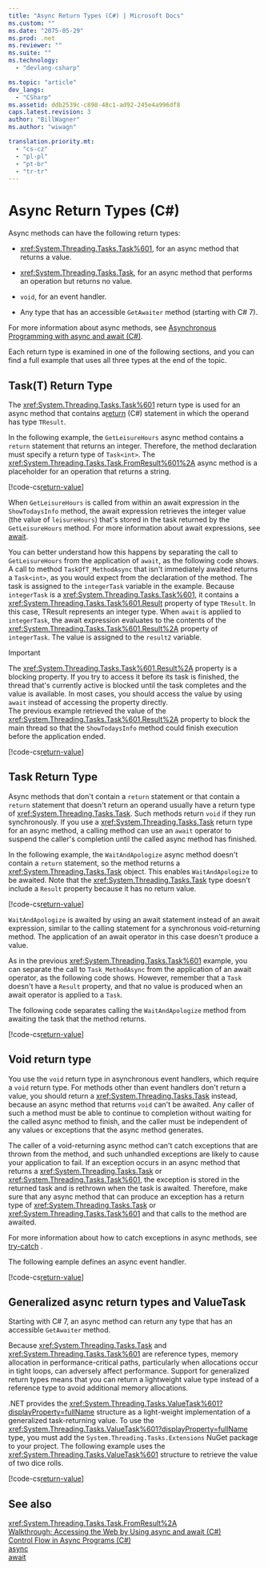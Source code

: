 ```yaml
---
title: "Async Return Types (C#) | Microsoft Docs"
ms.custom: ""
ms.date: "2075-05-29"
ms.prod: .net
ms.reviewer: ""
ms.suite: ""
ms.technology: 
  - "devlang-csharp"

ms.topic: "article"
dev_langs: 
  - "CSharp"
ms.assetid: ddb2539c-c898-48c1-ad92-245e4a996df8
caps.latest.revision: 3
author: "BillWagner"
ms.author: "wiwagn"

translation.priority.mt: 
  - "cs-cz"
  - "pl-pl"
  - "pt-br"
  - "tr-tr"
---
```

# Async Return Types (C#)
Async methods can have the following return types:

- <xref:System.Threading.Tasks.Task%601>, for an async method that returns a value. 
 
-  <xref:System.Threading.Tasks.Task>, for an async method that performs an operation but returns no value.

- `void`, for an event handler. 

- Any type that has an accessible `GetAwaiter` method (starting with C# 7).
  
For more information about async methods, see [Asynchronous Programming with async and await (C#)](../../../../csharp/programming-guide/concepts/async/index.md).  
  
Each return type is examined in one of the following sections, and you can find a full example that uses all three types at the end of the topic.  
  
##  <a name="BKMK_TaskTReturnType"></a> Task(T) Return Type  
The <xref:System.Threading.Tasks.Task%601> return type is used for an async method that contains a[return](../../../../csharp/language-reference/keywords/return.md) (C#) statement in which the operand has type `TResult`.  
  
In the following example, the `GetLeisureHours` async method contains a `return` statement that returns an integer. Therefore, the method declaration must specify a return type of `Task<int>`.  The <xref:System.Threading.Tasks.Task.FromResult%601%2A> async method is a placeholder for an operation that returns a string.
  
[!code-cs[return-value](../../../../../samples/snippets/csharp/programming-guide/async/async-returns1.cs)]

When `GetLeisureHours` is called from within an await expression in the `ShowTodaysInfo` method, the await expression retrieves the integer value (the value of `leisureHours`) that's stored in the task returned by the `GetLeisureHours` method. For more information about await expressions, see [await](../../../../csharp/language-reference/keywords/await.md).  
  
You can better understand how this happens by separating the call to `GetLeisureHours` from the application of `await`, as the following code shows. A call to method `TaskOfT_MethodAsync` that isn't immediately awaited returns a `Task<int>`, as you would expect from the declaration of the method. The task is assigned to the `integerTask` variable in the example. Because `integerTask` is a <xref:System.Threading.Tasks.Task%601>, it contains a <xref:System.Threading.Tasks.Task%601.Result> property of type `TResult`. In this case, TResult represents an integer type. When `await` is applied to `integerTask`, the await expression evaluates to the contents of the <xref:System.Threading.Tasks.Task%601.Result%2A> property of `integerTask`. The value is assigned to the `result2` variable.  
  
> [!IMPORTANT]
>  The <xref:System.Threading.Tasks.Task%601.Result%2A> property is a blocking property. If you try to access it before its task is finished, the thread that's currently active is blocked until the task completes and the value is available. In most cases, you should access the value by using `await` instead of accessing the property directly. <br/> The previous example retrieved the value of the <xref:System.Threading.Tasks.Task%601.Result%2A> property to block the main thread so that the `ShowTodaysInfo` method could finish execution before the application ended.  

[!code-cs[return-value](../../../../../samples/snippets/csharp/programming-guide/async/async-returns1a.cs#1)]
  
##  <a name="BKMK_TaskReturnType"></a> Task Return Type  
Async methods that don't contain a `return` statement or that contain a `return` statement that doesn't return an operand usually have a return type of <xref:System.Threading.Tasks.Task>. Such methods return `void` if they run synchronously. If you use a <xref:System.Threading.Tasks.Task> return type for an async method, a calling method can use an `await` operator to suspend the caller's completion until the called async method has finished.  
  
In the following example, the `WaitAndApologize` async method doesn't contain a `return` statement, so the method returns a <xref:System.Threading.Tasks.Task> object. This enables `WaitAndApologize` to be awaited. Note that the <xref:System.Threading.Tasks.Task> type doesn't include a `Result` property because it has no return value.  

[!code-cs[return-value](../../../../../samples/snippets/csharp/programming-guide/async/async-returns2.cs)]  
  
`WaitAndApologize` is awaited by using an await statement instead of an await expression, similar to the calling statement for a synchronous void-returning method. The application of an await operator in this case doesn't produce a value.  
  
As in the previous <xref:System.Threading.Tasks.Task%601> example, you can separate the call to `Task_MethodAsync` from the application of an await operator, as the following code shows. However, remember that a `Task` doesn't have a `Result` property, and that no value is produced when an await operator is applied to a `Task`.  
  
The following code separates calling the `WaitAndApologize` method from awaiting the task that the method returns.  
 
[!code-cs[return-value](../../../../../samples/snippets/csharp/programming-guide/async/async-returns2a.cs#1)]  
 
##  <a name="BKMK_VoidReturnType"></a> Void return type  
You use the `void` return type in asynchronous event handlers, which require a `void` return type. For methods other than event handlers don't return a value, you should return a <xref:System.Threading.Tasks.Task> instead, because an async method that returns `void` can't be awaited. Any caller of such a method must be able to continue to completion without waiting for the called async method to finish, and the caller must be independent of any values or exceptions that the async method generates.  
  
The caller of a void-returning async method can't catch exceptions that are thrown from the method, and such unhandled exceptions are likely to cause your application to fail. If an exception occurs in an async method that returns a <xref:System.Threading.Tasks.Task> or <xref:System.Threading.Tasks.Task%601>, the exception is stored in the returned task and is rethrown when the task is awaited. Therefore, make sure that any async method that can produce an exception has a return type of <xref:System.Threading.Tasks.Task> or <xref:System.Threading.Tasks.Task%601> and that calls to the method are awaited.  
  
For more information about how to catch exceptions in async methods, see [try-catch](../../../../csharp/language-reference/keywords/try-catch.md) .  
  
The following eample defines an async event handler.  
 
[!code-cs[return-value](../../../../../samples/snippets/csharp/programming-guide/async/async-returns3.cs)]  
 
## Generalized async return types and ValueTask<T>

Starting with C# 7, an async method can return any type that has an accessible `GetAwaiter` method.
 
Because <xref:System.Threading.Tasks.Task> and <xref:System.Threading.Tasks.Task%601> are reference types, memory allocation in performance-critical paths, particularly when allocations occur in tight loops, can adversely affect performance. Support for generalized return types means that you can return a lightweight value type instead of a reference type to avoid additional memory allocations. 

.NET provides the <xref:System.Threading.Tasks.ValueTask%601?displayProperty=fullName> structure as a light-weight implementation of a generalized task-returning value. To use the <xref:System.Threading.Tasks.ValueTask%601?displayProperty=fullName> type, you must add the `System.Threading.Tasks.Extensions` NuGet package to your project. The following example uses the <xref:System.Threading.Tasks.ValueTask%601> structure to retrieve the value of two dice rolls. 
  
[!code-cs[return-value](../../../../../samples/snippets/csharp/programming-guide/async/async-valuetask.cs)]

## See also  
<xref:System.Threading.Tasks.Task.FromResult%2A>   
[Walkthrough: Accessing the Web by Using async and await (C#)](../../../../csharp/programming-guide/concepts/async/walkthrough-accessing-the-web-by-using-async-and-await.md)   
[Control Flow in Async Programs (C#)](../../../../csharp/programming-guide/concepts/async/control-flow-in-async-programs.md)   
[async](../../../../csharp/language-reference/keywords/async.md)   
[await](../../../../csharp/language-reference/keywords/await.md)
